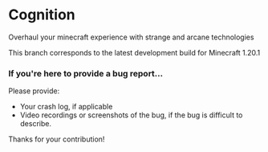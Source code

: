 # Cognition

Overhaul your minecraft experience with strange and arcane technologies

This branch corresponds to the latest development build for Minecraft 1.20.1

### **If you're here to provide a bug report...**
Please provide:
- Your crash log, if applicable
- Video recordings or screenshots of the bug, if the bug is difficult to describe. 

Thanks for your contribution! 
